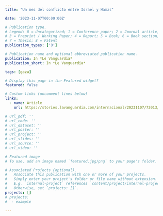 ```yaml
---
title: "Un mes del conflicto entre Israel y Hamas"

date: '2023-11-07T00:00:00Z'

# Publication type.
# Legend: 0 = Uncategorized; 1 = Conference paper; 2 = Journal article;
# 3 = Preprint / Working Paper; 4 = Report; 5 = Book; 6 = Book section;
# 7 = Thesis; 8 = Patent
publication_types: ['0']

# Publication name and optional abbreviated publication name.
publication: In *Le Vanguardia*
publication_short: In *Le Vanguardia*

tags: [gaza]

# Display this page in the Featured widget?
featured: false

# Custom links (uncomment lines below)
links:
  - name: Article
    url: https://stories.lavanguardia.com/internacional/20231107/72013/un-mes-de-guerra-en-la-franja-de-gaza

# url_pdf: ''
# url_code: ''
# url_dataset: ''
# url_poster: ''
# url_project: ''
# url_slides: ''
# url_source: ''
# url_video: ''

# Featured image
# To use, add an image named `featured.jpg/png` to your page's folder.

# Associated Projects (optional).
#   Associate this publication with one or more of your projects.
#   Simply enter your project's folder or file name without extension.
#   E.g. `internal-project` references `content/project/internal-project/index.md`.
#   Otherwise, set `projects: []`.
projects: []
# projects:
#  - example

---
```

